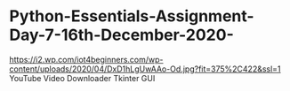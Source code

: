 # Python-Essentials-Assignment-Day-7-16th-December-2020-

https://i2.wp.com/iot4beginners.com/wp-content/uploads/2020/04/DxD1hLgUwAAo-Od.jpg?fit=375%2C422&ssl=1
YouTube Video Downloader Tkinter GUI
